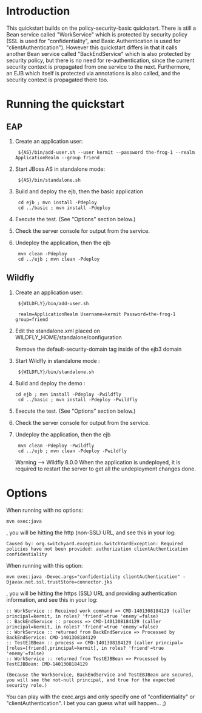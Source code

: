 Introduction
============
This quickstart builds on the policy-security-basic quickstart. There is still a Bean service
called "WorkService" which is protected by security policy (SSL is used for "confidentiality",
and Basic Authentication is used for "clientAuthentication"). However this quickstart differs
in that it calls another Bean service called "BackEndService" which is also protected by
security policy, but there is no need for re-authentication, since the current security
context is propagated from one service to the next. Furthermore, an EJB which itself is
protected via annotations is also called, and the security context is propagated there too.


Running the quickstart
======================

EAP
----------

1. Create an application user:

        ${AS}/bin/add-user.sh --user kermit --password the-frog-1 --realm ApplicationRealm --group friend

2. Start JBoss AS in standalone mode:

        ${AS}/bin/standalone.sh

3. Build and deploy the ejb, then the basic application

        cd ejb ; mvn install -Pdeploy
        cd ../basic ; mvn install -Pdeploy

4. Execute the test. (See "Options" section below.)

5. Check the server console for output from the service.

6. Undeploy the application, then the ejb

        mvn clean -Pdeploy
		cd ../ejb ; mvn clean -Pdeploy


Wildfly
----------


1. Create an application user:

        ${WILDFLY}/bin/add-user.sh 

        realm=ApplicationRealm Username=kermit Password=the-frog-1  group=friend

2. Edit the standalone.xml placed on WILDFLY_HOME/standalone/configuration

      Remove the default-security-domain tag inside of the ejb3 domain

3. Start Wildfly in standalone mode :
    
        ${WILDFLY}/bin/standalone.sh

4. Build and deploy the demo : 

       cd ejb ; mvn install -Pdeploy -Pwildfly
        cd ../basic ; mvn install -Pdeploy -Pwildfly
5. Execute the test. (See "Options" section below.)

6. Check the server console for output from the service.

7. Undeploy the application, then the ejb

        mvn clean -Pdeploy -Pwildfly
		cd ../ejb ; mvn clean -Pdeploy -Pwildfly

   Warning --> Wildfly 8.0.0 When the application is undeployed, it is required to restart the server to get all the undeployment changes done. 



Options
=======

When running with no options:

    mvn exec:java

, you will be hitting the http (non-SSL) URL, and see this in your log:

    Caused by: org.switchyard.exception.SwitchYardException: Required policies have not been provided: authorization clientAuthentication confidentiality

When running with this option:

    mvn exec:java -Dexec.args="confidentiality clientAuthentication" -Djavax.net.ssl.trustStore=connector.jks

, you will be hitting the https (SSL) URL and providing authentication information, and see this in your log:

    :: WorkService :: Received work command => CMD-1401308184129 (caller principal=kermit, in roles? 'friend'=true 'enemy'=false)
    :: BackEndService :: process => CMD-1401308184129 (caller principal=kermit, in roles? 'friend'=true 'enemy'=false)
    :: WorkService :: returned from BackEndService => Processed by BackEndService: CMD-1401308184129
    :: TestEJBBean :: process => CMD-1401308184129 (caller principal=[roles=[friend],principal=kermit], in roles? 'friend'=true 'enemy'=false)
    :: WorkService :: returned from TestEJBBean => Processed by TestEJBBean: CMD-1401308184129

    (Because the WorkService, BackEndService and TestEBJBean are secured, you will see the not-null principal, and true for the expected security role.)

You can play with the exec.args and only specify one of "confidentiality" or "clientAuthentication". I bet you can guess what will happen... ;)
